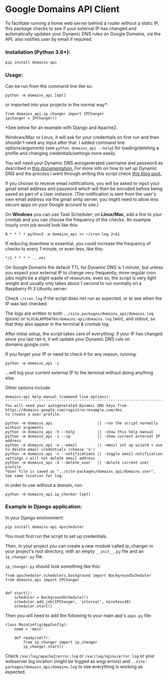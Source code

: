 # Google Domains API Client
To facilitate running a home web server behind a router without a static IP, this package checks to see if your external IP has changed and automatically updates your Dynamic DNS rules on Google Domains, via the API; also notifies user by email if required.

### Installation (Python 3.6+):
`pip install domains-api`

### Usage:
Can be run from the command line like so:

`python -m domains_api [opt]`

or imported into your projects in the normal way*:
```
from domains_api.ip_changer import IPChanger
ipchanger = IPChanger()
```

*See below for an example with Django and Apache2.

Windows/Mac or Linux, it will ask for your credentials on first run and then shouldn't need any input after that. I added command line options/arguments (see `python domains_api --help`) for loading/deleting a profile and changing credentials/settings more easily.

You will need your Dynamic DNS autogenerated username and password as described in [this documentation.](https://support.google.com/domains/answer/6147083?hl=en-CA) For more info on how to set up Dynamic DNS and the process I went through writing this script check [this blog post.](https://mjfullstack.medium.com/running-a-home-web-server-without-a-static-ip-using-google-domains-python-saves-the-day-246570b26d88)

If you choose to receive email notifications, you will be asked to input your gmail email address and password which will then be encoded before being saved as part of a User instance. (The notification is sent from the user's own email address via the gmail smtp server, you might need to allow less secure apps on your Google account to use.)

On **Windows** you can use Task Scheduler; on **Linux/Mac**, add a line to your crontab and you can choose the frequency of the checks. An example hourly cron job would look like this:

`0 * * * * python3 -m domains_api >> ~/cron.log 2>&1`

If reducing downtime is essential, you could increase the frequency of checks to every 1 minute, or even less, like this:

`*/1 * * * * ...etc`

On Google Domains the default TTL for Dynamic DNS is 1 minute, but unless you expect your external IP to change very frequently, more regular cron jobs might be a slight waste of resources; even so, the script is very light weight and usually only takes about 1 second to run normally on a Raspberry Pi 3 Ubuntu server.

Check `~/cron.log` if the script does not run as expected, or to see when the IP was last checked.

The logs are written to both `../site_packages/domains_api/domains.log` (posix) or `%LOCALAPPDATA%/domains-api/domains.log` (win), and stdout, so that they also appear in the terminal & crontab log.

After initial setup, the script takes care of everything: if your IP has changed since you last ran it, it will update your Dynamic DNS rule on domains.google.com.

If you forget your IP or need to check it for any reason, running:

`python -m domains_api -i` 

...will log your current external IP to the terminal without doing anything else.

Other options include:

    domains-api help manual (command line options):
    '''''''''''''''''''''''''''''''''''''''''''''''''''''''''''''''''''''''''''''''''''''''
    You will need your autogenerated Dynamic DNS keys from
    https://domains.google.com/registrar/example.com/dns
    to create a user profile.
    
    python -m domains_api                    || -run the script normally without arguments
    python -m domains_api -h --help          || -show this help manual
    python -m domains_api -i --ip            || -show current external IP address
    python -m domains_api -e --email         || -email set up wizard > use to delete email credentials (choose 'n')
    python -m domains_api -n --notifications || -toggle email notification settings > will not delete email address
    python -m domains_api -d --delete_user   || -delete current user profile
    *User file is saved as "../site-packages/domains_api/domains.user". See same location for log.

In order to use without a domain, run:

`python -m domains_api.ip_checker [opt]`

### Example in Django application:

In your Django environment:

`pip install domains-api apscheduler`

You must first run the script to set up credentials.

Then, in your project you can create a new module called ip_changer in your project's root directory, with an empty `__init__.py` file and an `ip_changer.py` file.

`ip_changer.py` should look something like this:

```
from apscheduler.schedulers.background import BackgroundScheduler
from domains_api import IPChanger


def start():
    scheduler = BackgroundScheduler()
    scheduler.add_job(IPChanger, 'interval', minutes=10)
    scheduler.start()
```

Then you will need to add the following to your main app's `apps.py` file:

```
class MainConfig(AppConfig):
    name = 'main'

    def ready(self):
        from ip_changer import ip_changer
        ip_changer.start()
```
Check `/var/log/apache2/error.log` or `/var/log/nginx/error.log` or your webserver log location (might be logged as wsgi errors) and `..site-packages/domains_api/domains.log` to see everything is working as expected.